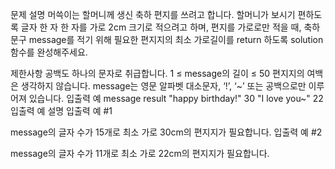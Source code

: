 문제 설명
머쓱이는 할머니께 생신 축하 편지를 쓰려고 합니다. 할머니가 보시기 편하도록 글자 한 자 한 자를 가로 2cm 크기로 적으려고 하며, 편지를 가로로만 적을 때, 축하 문구 message를 적기 위해 필요한 편지지의 최소 가로길이를 return 하도록 solution 함수를 완성해주세요.

제한사항
공백도 하나의 문자로 취급합니다.
1 ≤ message의 길이 ≤ 50
편지지의 여백은 생각하지 않습니다.
message는 영문 알파벳 대소문자, ‘!’, ‘~’ 또는 공백으로만 이루어져 있습니다.
입출력 예
message result
"happy birthday!" 30
"I love you~" 22
입출력 예 설명
입출력 예 #1

message의 글자 수가 15개로 최소 가로 30cm의 편지지가 필요합니다.
입출력 예 #2

message의 글자 수가 11개로 최소 가로 22cm의 편지지가 필요합니다.
